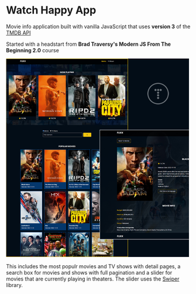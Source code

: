 # Watch Happy App

Movie info application built with vanilla JavaScript that uses **version 3** of the [TMDB API](https://developers.themoviedb.org/3)

Started with a headstart from **Brad Traversy's Modern JS From The Beginning 2.0** course

<img src="images/screen.jpg" width="500">

This includes the most populr movies and TV shows with detail pages, a search box for movies and shows with full pagination and a slider for movies that are currently playing in theaters. The slider uses the [Swiper](https://swiperjs.com) library.

